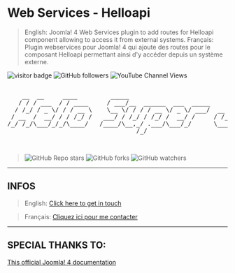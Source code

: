# Web Services - Helloapi

> English: Joomla! 4 Web Services plugin to add routes for Helloapi component allowing to access it from external systems.
> Français: Plugin webservices pour Joomla! 4 qui ajoute des routes pour le composant Helloapi permettant ainsi d'y accéder depuis un système externe.

![visitor badge](https://visitor-badge.laobi.icu/badge?page_id=alexandreelise.plg_webservices_helloapi&style=flat&format=true)
![GitHub followers](https://img.shields.io/github/followers/alexandreelise?style=flat)
![YouTube Channel Views](https://img.shields.io/youtube/channel/views/UCCya8rIL-PVHm8Mt4QPW-xw?style=flat&label=YouTube%20%40Api%20Adept%20vues)


<pre>

    __  __     ____         _____                              __                      __              
   / / / ___  / / ____     / ___/__  ______  ___  _____       / ____  ____  ____ ___  / ___  __________
  / /_/ / _ \/ / / __ \    \__ \/ / / / __ \/ _ \/ ___/  __  / / __ \/ __ \/ __ `__ \/ / _ \/ ___/ ___/
 / __  /  __/ / / /_/ /   ___/ / /_/ / /_/ /  __/ /     / /_/ / /_/ / /_/ / / / / / / /  __/ /  (__  ) 
/_/ /_/\___/_/_/\____/   /____/\__,_/ .___/\___/_/      \____/\____/\____/_/ /_/ /_/_/\___/_/  /____/  
                                   /_/                                                                 


</pre>

> ![GitHub Repo stars](https://img.shields.io/github/stars/alexandreelise/plg_webservices_helloapi?style=flat) ![GitHub forks](https://img.shields.io/github/forks/alexandreelise/plg_webservices_helloapi?style=flat) ![GitHub watchers](https://img.shields.io/github/watchers/alexandreelise/plg_webservices_helloapi?style=flat)

--------------------------------------------

## INFOS

> English: [Click here to get in touch](https://github.com/mralexandrelise/mralexandrelise/blob/master/community.md "Get in touch")

> Français: [Cliquez ici pour me contacter](https://github.com/mralexandrelise/mralexandrelise/blob/master/community.md "Me contacter")

---------------------------------------------

## SPECIAL THANKS TO:

[This official Joomla! 4 documentation](https://docs.joomla.org/J4.x:Adding_an_API_to_a_Joomla_Component)
